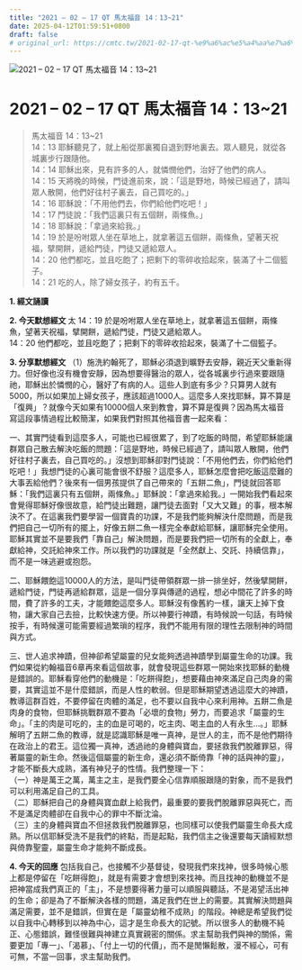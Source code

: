 ```yaml
---
title: "2021 – 02 – 17 QT 馬太福音 14：13~21"
date: 2025-04-12T01:59:51+0800
draft: false
# original_url: https://cmtc.tw/2021-02-17-qt-%e9%a6%ac%e5%a4%aa%e7%a6%8f%e9%9f%b3-14%ef%bc%9a1321
---
```


![2021 – 02 – 17 QT 馬太福音 14：13\~21](/images/qt.jpg   "2021 – 02 – 17 QT 馬太福音 14：13\~21")

# 2021 – 02 – 17 QT 馬太福音 14：13\~21

> 馬太福音 14：13\~21  
> 14：13 耶穌聽見了，就上船從那裏獨自退到野地裏去。眾人聽見，就從各城裏步行跟隨他。  
> 14：14 耶穌出來，見有許多的人，就憐憫他們，治好了他們的病人。  
> 14：15 天將晚的時候，門徒進前來，說：「這是野地，時候已經過了，請叫眾人散開，他們好往村子裏去，自己買吃的。」  
> 14：16 耶穌說：「不用他們去，你們給他們吃吧！」  
> 14：17 門徒說：「我們這裏只有五個餅，兩條魚。」  
> 14：18 耶穌說：「拿過來給我。」  
> 14：19 於是吩咐眾人坐在草地上，就拿著這五個餅，兩條魚，望著天祝福，擘開餅，遞給門徒，門徒又遞給眾人。  
> 14：20 他們都吃，並且吃飽了；把剩下的零碎收拾起來，裝滿了十二個籃子。  
> 14：21 吃的人，除了婦女孩子，約有五千。

**1. 經文誦讀**

**2.  今天默想經文**
太 14：19 於是吩咐眾人坐在草地上，就拿著這五個餅，兩條魚，望著天祝福，擘開餅，遞給門徒，門徒又遞給眾人。  
14：20 他們都吃，並且吃飽了；把剩下的零碎收拾起來，裝滿了十二個籃子。

**3. 分享默想經文**
（1）施洗約翰死了，耶穌必須退到曠野去安靜，親近天父重新得力。但好像也沒有機會安靜，因為想要得醫治的眾人，從各城裏步行過來要跟隨祂，耶穌出於憐憫的心，醫好了有病的人。這些人到底有多少？只算男人就有5000，所以如果加上婦女孩子，應該超過1000人。這麼多人來找耶穌，算不算是「復興」？就像今天如果有10000個人來到教會，算不算是復興？因為馬太福音 寫這段事情過程比較簡潔，如果我們對照其他福音書一起來看：

一、其實門徒看到這麼多人，可能也已經很累了，到了吃飯的時間，希望耶穌能讓群眾自己散去解決吃飯的問題：「這是野地，時候已經過了，請叫眾人散開，他們好往村子裏去，自己買吃的。」沒想到耶穌卻對門徒說：「不用他們去，你們給他們吃吧！」我想門徒的心裏可能會很不舒服？這麼多人，耶穌怎麼會把吃飯這麼難的大事丟給他們？後來有一個男孩提供了自己帶來的「五餅二魚」，門徒就回答耶穌：「我們這裏只有五個餅，兩條魚。」耶穌說：「拿過來給我。」一開始我們看起來會覺得耶穌好像很故意，給門徒出難題，讓門徒去面對「又大又難」的事，根本解決不了。在這裏我們要學習一個寶貴的功課，不是我們能夠解決什麼問題，而是我們把自己一切所有的擺上，好像五餅二魚一樣完全奉獻給耶穌，讓耶穌完全使用。耶穌其實並不是要我們「靠自己」解決問題，而是要我們把一切所有的全獻上，奉獻給神，交託給神來工作。所以我們的功課就是「全然獻上、交託、持續信靠」，而不是一味逃避或抱怨。

二、耶穌餵飽這10000人的方法，是叫門徒帶領群眾一排一排坐好，然後擘開餅，遞給門徒，門徒再遞給群眾，這是一個分享與傳遞的過程，想必中間花了許多的時間，費了許多的工夫，才能餵飽這麼多人。耶穌沒有像舊約一樣，讓天上掉下食物，讓大家自己去撿，比較快速方便。所以神要行神蹟，有時候說一句話，有時候按手，有時候還可能需要經過繁瑣的程序，我們不能用有限的理性去限制神的時間與方式。

三、世人追求神蹟，但神卻希望屬靈的兒女能夠透過神蹟學到屬靈生命的功課。我們如果從約翰福音6章再來看這個故事，就會發現這些群眾一開始來找耶穌的動機是錯誤的。耶穌看穿他們的動機是：「吃餅得飽」，想要藉由神來滿足自己肉身的需要，其實這並不是什麼錯誤，而是人性的軟弱。但是耶穌期望透過這麼大的神蹟，教導這群百姓，不要停留在肉體的滿足，也不要以自我中心來利用神。五餅二魚是肉身的食物，但耶穌挑戰群眾不要為「必壞的食物」勞力，而要追求「屬靈的生命」。「主的肉是可吃的，主的血是可喝的，吃主肉、喝主血的人有永生…。」耶穌解明了五餅二魚的教導，就是認識耶穌是唯一真神，是世人的主，而不是他們期待在政治上的君王。這位獨一真神，透過祂的身體與寶血，要拯救我們脫離罪惡，得著屬靈的新生命。然後這個屬靈的新生命，還必須不斷倚靠「神的話與神的靈」，才能不斷長大成熟，滿有神兒子的性情。我們整理一下：  
（一）神是萬王之萬，萬主之主，是我們要全心信靠順服跟隨的對象，而不是我們可以利用滿足自己的工具。  
（二）耶穌把自己的身體與寶血獻上給我們，最重要的要我們脫離罪惡與死亡，而不是滿足肉體卻在自我中心的罪中不斷沈淪。  
（三）主的身體與寶血不但拯救我們脫離罪惡，也同樣可以使我們屬靈生命長大成熟。所以信耶穌受洗不是我們的終點，而是起點，我們信主之後還要每天讀經默想與倚靠聖靈，屬靈生命才能夠不斷成長。

**4. 今天的回應**
包括我自己，也接觸不少基督徒，發現我們來找神，很多時候心態上都是停留在「吃餅得飽」，就是有需要才會想到來找神。而且找神的動機並不是把神當成我們真正的「主」，不是想要得著力量可以順服與聽話，不是渴望活出神的生命；卻是為了不斷解決各樣的問題，滿足我們在世上的需要。其實解決問題與滿足需要，並不是錯誤，但實在是「屬靈幼稚不成熟」的階段。神總是希望我們從以自我中心轉移到以神為中心，這才是生命長大的記號。所以很多人的動機不純正、心態錯誤，難怪很難與神建立真實親密的關係。求主幫助我們與神的關係，需要更加「專一」、「渴慕」、「付上一切的代價」，而不是閒懶鬆散，漫不經心，可有可無，不當一回事，求主幫助我們。
